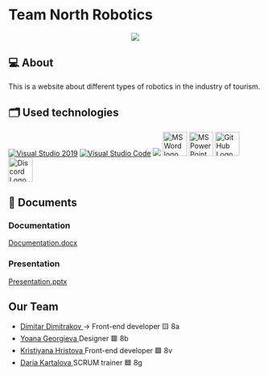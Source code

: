 
# Team North Robotics
<p align = "center">
    <img src="![logo_2-removebg-preview (1)](https://github.com/DYkartalova22/robotocs-in-the-tourism/assets/132449223/b31312cb-e740-43a6-b4ca-d531f4227a56)"/>
</p>

## 💻 About
<p>This is a website about different types of robotics in the industry of tourism.</p>

## 🗂️ Used technologies
 <p align="left"> 
    <a href="https://visualstudio.microsoft.com/"><img src="https://img.icons8.com/fluency/48/000000/visual-studio.png" alt="Visual Studio 2019"/></a>
    <a href="https://code.visualstudio.com/"><img src="https://img.icons8.com/color/48/000000/visual-studio-code-2019.png" alt="Visual Studio Code"/></a>
    <a href="https://www.figma.com/"><img src="https://img.icons8.com/color/48/000000/figma--v1.png"/></a>
      <a href="https://www.microsoft.com/en-ww/microsoft-365/word"><img src="https://img.icons8.com/fluency/48/000000/microsoft-word-2019.png" alt="MS Word logo" width=48px /></a>
      <a href="https://www.microsoft.com/en-us/microsoft-365/powerpoint"><img src="https://img.icons8.com/fluency/48/000000/microsoft-powerpoint-2019.png" alt="MS PowerPoint logo" width=48px /></a>
      <a href="https://github.com/"> <img src="https://github.githubassets.com/images/modules/logos_page/GitHub-Mark.png" alt="GitHub Logo" width=48px/></a>
      <a href="https://discord.com/"> <img src="https://www.freepnglogos.com/uploads/discord-logo-png/concours-discord-cartes-voeux-fortnite-france-6.png" alt="Discord Logo" width=48px/></a>
    </p> 

## 📄 Documents
### Documentation
  [Documentation.docx](https://github.com/DYkartalova22/robotocs-in-the-tourism/files/11679453/Documentation.docx)
### Presentation
[Presentation.pptx](https://github.com/DYkartalova22/robotocs-in-the-tourism/files/11679456/Presentation.pptx)

## Our Team
- <a href = "https://github.com/DPDimitrakov22"> Dimitar Dimitrakov </a> -> Front-end developer 🟨 8a
- <a href = "https://github.com/YTGeorgieva22"> Yoana Georgieva </a> Designer 🟥 8b
- <a href = "https://github.com/KIHristova22"> Kristiyana Hristova </a> Front-end developer 🟩 8v
- <a href = "https://github.com/DYKartalova22"> Daria Kartalova </a> SCRUM trainer 🟦 8g

